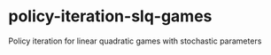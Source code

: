 # policy-iteration-slq-games
 Policy iteration for linear quadratic games with stochastic parameters
